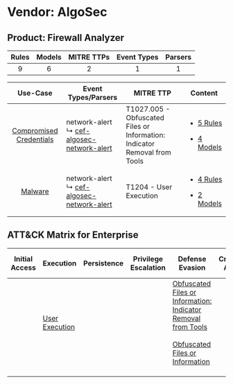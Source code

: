 Vendor: AlgoSec
===============
Product: Firewall Analyzer
--------------------------
| Rules | Models | MITRE TTPs | Event Types | Parsers |
|:-----:|:------:|:----------:|:-----------:|:-------:|
|   9   |   6    |     2      |      1      |    1    |

|                                  Use-Case                                  | Event Types/Parsers                                                                                      | MITRE TTP                                                                     | Content                                                                                                                      |
|:--------------------------------------------------------------------------:| -------------------------------------------------------------------------------------------------------- | ----------------------------------------------------------------------------- | ---------------------------------------------------------------------------------------------------------------------------- |
| [Compromised Credentials](../../../UseCases/uc_compromised_credentials.md) |  network-alert<br> ↳ [cef-algosec-network-alert](Parsers/parserContent_cef-algosec-network-alert.md)<br> | T1027.005 - Obfuscated Files or Information: Indicator Removal from Tools<br> | [<ul><li>5 Rules</li></ul><ul><li>4 Models</li></ul>](Rules_Models/r_m_algosec_firewall_analyzer_Compromised_Credentials.md) |
|                 [Malware](../../../UseCases/uc_malware.md)                 |  network-alert<br> ↳ [cef-algosec-network-alert](Parsers/parserContent_cef-algosec-network-alert.md)<br> | T1204 - User Execution<br>                                                    | [<ul><li>4 Rules</li></ul><ul><li>2 Models</li></ul>](Rules_Models/r_m_algosec_firewall_analyzer_Malware.md)                 |

ATT&CK Matrix for Enterprise
----------------------------
| Initial Access | Execution                                                           | Persistence | Privilege Escalation | Defense Evasion                                                                                                                                                                                            | Credential Access | Discovery | Lateral Movement | Collection | Command and Control | Exfiltration | Impact |
| -------------- | ------------------------------------------------------------------- | ----------- | -------------------- | ---------------------------------------------------------------------------------------------------------------------------------------------------------------------------------------------------------- | ----------------- | --------- | ---------------- | ---------- | ------------------- | ------------ | ------ |
|                | [User Execution](https://attack.mitre.org/techniques/T1204)<br><br> |             |                      | [Obfuscated Files or Information: Indicator Removal from Tools](https://attack.mitre.org/techniques/T1027/005)<br><br>[Obfuscated Files or Information](https://attack.mitre.org/techniques/T1027)<br><br> |                   |           |                  |            |                     |              |        |